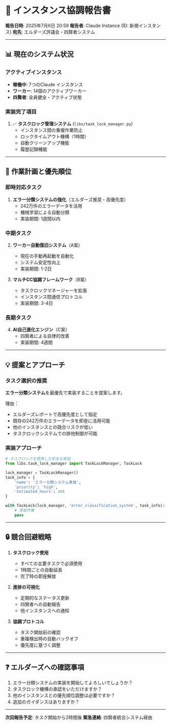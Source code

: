 # 🔄 インスタンス協調報告書

**報告日時**: 2025年7月6日 20:59
**報告者**: Claude Instance (ID: 新規インスタンス)
**宛先**: エルダーズ評議会・四賢者システム

---

## 📊 現在のシステム状況

### アクティブインスタンス
- **稼働中**: 7つのClaude インスタンス
- **ワーカー**: 14個のアクティブワーカー
- **四賢者**: 全員健全・アクティブ状態

### 実装完了項目
1. ✅ **タスクロック管理システム** (`libs/task_lock_manager.py`)
   - インスタンス間の重複作業防止
   - ロックタイムアウト機構（1時間）
   - 自動クリーンアップ機能
   - 履歴記録機能

---

## 🎯 作業計画と優先順位

### 即時対応タスク
1. **エラー分類システムの強化**（エルダーズ推奨・高優先度）
   - 242万件のエラーデータを活用
   - 機械学習による自動分類
   - 実装期間: 1週間以内

### 中期タスク
2. **ワーカー自動復旧システム**（A案）
   - 現在の手動再起動を自動化
   - システム安定性向上
   - 実装期間: 1-2日

3. **マルチCC協調フレームワーク**（B案）
   - タスクロックマネージャーを拡張
   - インスタンス間通信プロトコル
   - 実装期間: 3-4日

### 長期タスク
4. **AI自己進化エンジン**（C案）
   - 四賢者による自律的改善
   - 実装期間: 4週間

---

## 💡 提案とアプローチ

### タスク選択の推奨
**エラー分類システム**を最優先で実装することを提案します。

理由：
- エルダーズレポートで高優先度として指定
- 既存の242万件のエラーデータを即座に活用可能
- 他のインスタンスとの競合リスクが低い
- タスクロックシステムでの排他制御が可能

### 実装アプローチ
```python
# タスクロックを使用した安全な実装
from libs.task_lock_manager import TaskLockManager, TaskLock

lock_manager = TaskLockManager()
task_info = {
    'name': 'エラー分類システム実装',
    'priority': 'high',
    'estimated_hours': 168
}

with TaskLock(lock_manager, 'error_classification_system', task_info):
    # 実装作業
    pass
```

---

## 🔒 競合回避戦略

1. **タスクロック使用**
   - すべての主要タスクで必須使用
   - 1時間ごとの自動延長
   - 完了時の即座解放

2. **進捗の可視化**
   - 定期的なステータス更新
   - 四賢者への自動報告
   - 他インスタンスへの通知

3. **協調プロトコル**
   - タスク開始前の確認
   - 重複検出時の自動バックオフ
   - 優先度に基づく調整

---

## ❓ エルダーズへの確認事項

1. エラー分類システムの実装を開始してよろしいでしょうか？
2. タスクロック機構の承認をいただけますか？
3. 他のインスタンスとの優先順位調整は必要ですか？
4. 追加のガイダンスはありますか？

---

**次回報告予定**: タスク開始から2時間後
**緊急連絡**: 四賢者統合システム経由
